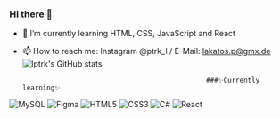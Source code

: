 ### Hi there 👋
- 🌱 I’m currently learning HTML, CSS, JavaScript and React
- 📫 How to reach me: Instagram @ptrk_l / E-Mail: lakatos.p@gmx.de
          ![lptrk's GitHub stats](https://github-readme-stats.vercel.app/api?username=lptrk&theme=dark&show_icons=true)
          
                                                    ###✨Currently learning✨
          
![MySQL](https://img.shields.io/badge/mysql-%2300f.svg?style=for-the-badge&logo=mysql&logoColor=white)   ![Figma](https://img.shields.io/badge/figma-%23F24E1E.svg?style=for-the-badge&logo=figma&logoColor=white)   ![HTML5](https://img.shields.io/badge/html5-%23E34F26.svg?style=for-the-badge&logo=html5&logoColor=white)   ![CSS3](https://img.shields.io/badge/css3-%231572B6.svg?style=for-the-badge&logo=css3&logoColor=white)   ![C#](https://img.shields.io/badge/c%23-%23239120.svg?style=for-the-badge&logo=c-sharp&logoColor=white)   ![React](https://img.shields.io/badge/react-%2320232a.svg?style=for-the-badge&logo=react&logoColor=%2361DAFB)
<!--
**lptrk/lptrk** is a ✨ _special_ ✨ repository because its `README.md` (this file) appears on your GitHub profile.

-->
